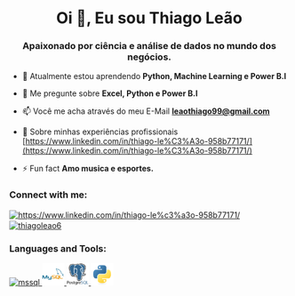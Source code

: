 <h1 align="center">Oi 👋, Eu sou Thiago Leão</h1>
<h3 align="center">Apaixonado por ciência e análise de dados no mundo dos negócios.</h3>

- 🌱 Atualmente estou aprendendo **Python, Machine Learning e Power B.I**

- 💬 Me pregunte sobre **Excel, Python e Power B.I**

- 📫 Você me acha através do meu E-Mail **leaothiago99@gmail.com**

- 📄 Sobre minhas experiências profissionais [https://www.linkedin.com/in/thiago-le%C3%A3o-958b77171/](https://www.linkedin.com/in/thiago-le%C3%A3o-958b77171/)

- ⚡ Fun fact **Amo musica e esportes.**

<h3 align="left">Connect with me:</h3>
<p align="left">
<a href="https://linkedin.com/in/https://www.linkedin.com/in/thiago-le%c3%a3o-958b77171/" target="blank"><img align="center" src="https://raw.githubusercontent.com/rahuldkjain/github-profile-readme-generator/master/src/images/icons/Social/linked-in-alt.svg" alt="https://www.linkedin.com/in/thiago-le%c3%a3o-958b77171/" height="30" width="40" /></a>
<a href="https://instagram.com/thiagoleao6" target="blank"><img align="center" src="https://raw.githubusercontent.com/rahuldkjain/github-profile-readme-generator/master/src/images/icons/Social/instagram.svg" alt="thiagoleao6" height="30" width="40" /></a>
</p>

<h3 align="left">Languages and Tools:</h3>
<p align="left"> <a href="https://www.microsoft.com/en-us/sql-server" target="_blank" rel="noreferrer"> <img src="https://www.svgrepo.com/show/303229/microsoft-sql-server-logo.svg" alt="mssql" width="40" height="40"/> </a> <a href="https://www.mysql.com/" target="_blank" rel="noreferrer"> <img src="https://raw.githubusercontent.com/devicons/devicon/master/icons/mysql/mysql-original-wordmark.svg" alt="mysql" width="40" height="40"/> </a> <a href="https://www.postgresql.org" target="_blank" rel="noreferrer"> <img src="https://raw.githubusercontent.com/devicons/devicon/master/icons/postgresql/postgresql-original-wordmark.svg" alt="postgresql" width="40" height="40"/> </a> <a href="https://www.python.org" target="_blank" rel="noreferrer"> <img src="https://raw.githubusercontent.com/devicons/devicon/master/icons/python/python-original.svg" alt="python" width="40" height="40"/> </a> </p>
